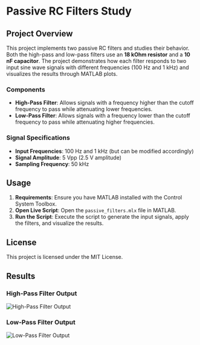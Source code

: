 # Passive RC Filters Study

## Project Overview

This project implements two passive RC filters and studies their behavior. Both the high-pass and low-pass filters use an **18 kOhm resistor** and a **10 nF capacitor**. The project demonstrates how each filter responds to two input sine wave signals with different frequencies (100 Hz and 1 kHz) and visualizes the results through MATLAB plots.

### Components

- **High-Pass Filter**: Allows signals with a frequency higher than the cutoff frequency to pass while attenuating lower frequencies.
- **Low-Pass Filter**: Allows signals with a frequency lower than the cutoff frequency to pass while attenuating higher frequencies.

### Signal Specifications

- **Input Frequencies**: 100 Hz and 1 kHz (but can be modified accordingly)
- **Signal Amplitude**: 5 Vpp (2.5 V amplitude)
- **Sampling Frequency**: 50 kHz

## Usage

1. **Requirements**: Ensure you have MATLAB installed with the Control System Toolbox.
2. **Open Live Script**: Open the `passive_filters.mlx` file in MATLAB.
3. **Run the Script**: Execute the script to generate the input signals, apply the filters, and visualize the results.

## License

This project is licensed under the MIT License.

## Results

### High-Pass Filter Output
![High-Pass Filter Output](images/high_pass.png)

### Low-Pass Filter Output
![Low-Pass Filter Output](images/low_pass.png)

